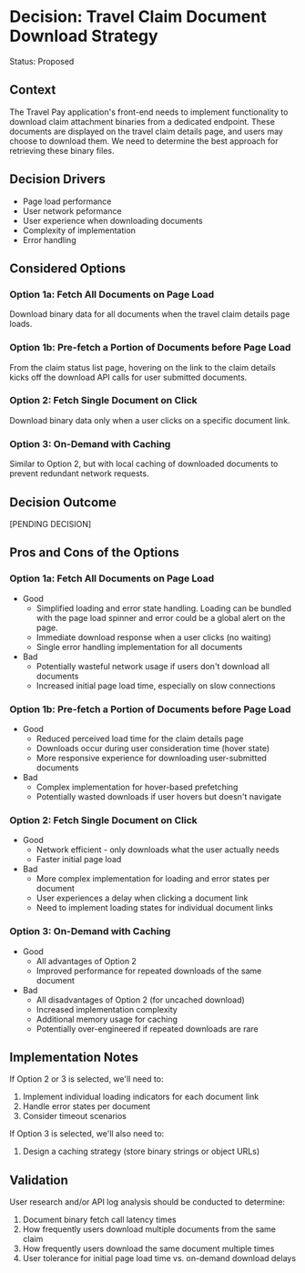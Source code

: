 # Decision: Travel Claim Document Download Strategy

Status: Proposed

## Context

The Travel Pay application's front-end needs to implement functionality to download claim attachment binaries from a dedicated endpoint. These documents are displayed on the travel claim details page, and users may choose to download them. We need to determine the best approach for retrieving these binary files.

## Decision Drivers

* Page load performance
* User network peformance
* User experience when downloading documents
* Complexity of implementation
* Error handling

## Considered Options

### Option 1a: Fetch All Documents on Page Load

Download binary data for all documents when the travel claim details page loads.

### Option 1b: Pre-fetch a Portion of Documents before Page Load

From the claim status list page, hovering on the link to the claim details kicks off the download API calls for user submitted documents. 

### Option 2: Fetch Single Document on Click

Download binary data only when a user clicks on a specific document link.

### Option 3: On-Demand with Caching

Similar to Option 2, but with local caching of downloaded documents to prevent redundant network requests.

## Decision Outcome

[PENDING DECISION]

## Pros and Cons of the Options

### Option 1a: Fetch All Documents on Page Load

* Good
  * Simplified loading and error state handling. Loading can be bundled with the page load spinner and error could be a global alert on the page.
  * Immediate download response when a user clicks (no waiting)
  * Single error handling implementation for all documents
* Bad
  * Potentially wasteful network usage if users don't download all documents
  * Increased initial page load time, especially on slow connections
 
### Option 1b: Pre-fetch a Portion of Documents before Page Load

* Good
  * Reduced perceived load time for the claim details page
  * Downloads occur during user consideration time (hover state)
  * More responsive experience for downloading user-submitted documents
* Bad
  * Complex implementation for hover-based prefetching
  * Potentially wasted downloads if user hovers but doesn't navigate

### Option 2: Fetch Single Document on Click

* Good
  * Network efficient - only downloads what the user actually needs
  * Faster initial page load
* Bad
  * More complex implementation for loading and error states per document
  * User experiences a delay when clicking a document link
  * Need to implement loading states for individual document links

### Option 3: On-Demand with Caching

* Good
  * All advantages of Option 2
  * Improved performance for repeated downloads of the same document
* Bad
  * All disadvantages of Option 2 (for uncached download)
  * Increased implementation complexity
  * Additional memory usage for caching
  * Potentially over-engineered if repeated downloads are rare

## Implementation Notes

If Option 2 or 3 is selected, we'll need to:
1. Implement individual loading indicators for each document link
2. Handle error states per document
3. Consider timeout scenarios

If Option 3 is selected, we'll also need to:
1. Design a caching strategy (store binary strings or object URLs)

## Validation

User research and/or API log analysis should be conducted to determine:
1. Document binary fetch call latency times
2. How frequently users download multiple documents from the same claim
3. How frequently users download the same document multiple times
4. User tolerance for initial page load time vs. on-demand download delays
